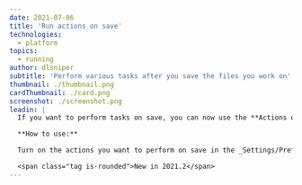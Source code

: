 ```yaml
---
date: 2021-07-06
title: 'Run actions on save'
technologies:
  - platform
topics:
  - running
author: dlsniper
subtitle: 'Perform various tasks after you save the files you work on'
thumbnail: ./thumbnail.png
cardThumbnail: ./card.png
screenshot: ./screenshot.png
leadin: |
  If you want to perform tasks on save, you can now use the **Actions on save** feature to reformat the source code, optimize imports, rearrange it, run cleanup, or even upload it to a specified sever.

  **How to use:**

  Turn on the actions you want to perform on save in the _Settings/Preferences | Tools | Actions on Save_ section of the IDE.

  <span class="tag is-rounded">New in 2021.2</span>
---
```


